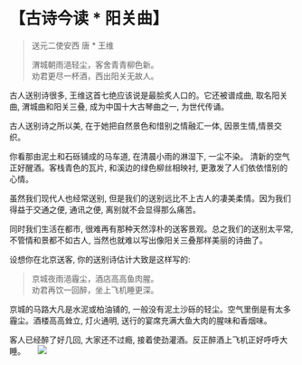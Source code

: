 # 【古诗今读 * 阳关曲】

>
> 送元二使安西 唐 * 王维
>
> 渭城朝雨浥轻尘，客舍青青柳色新。    
> 劝君更尽一杯酒，西出阳关无故人。
>

古人送别诗很多, 王维这首七绝应该说是最脍炙人口的。它还被谱成曲, 取名阳关曲, 渭城曲和阳关三叠, 成为中国十大古琴曲之一, 为世代传诵。

古人送别诗之所以美, 在于她把自然景色和惜别之情融汇一体, 因景生情,情景交织。

你看那由泥土和石砾铺成的马车道, 在清晨小雨的淋湿下, 一尘不染。 清新的空气正好醒酒。客栈青色的瓦片, 和溪边的绿色柳丝相映衬, 更激发了人们依依惜别的心情。

虽然我们现代人也经常送别, 但是我们的送别远比不上古人的凄美柔情。因为我们得益于交通之便, 通讯之便, 离别就不会显得那么痛苦。

同时我们生活在都市, 很难再有那种天然淳朴的送客景观。总之我们的送别太平常, 不管情和景都不如古人, 当然也就难以写出像阳关三叠那样美丽的诗曲了。

设想你在北京送客, 你的送别诗估计大致是这样写的:

> 京城夜雨浥霾尘，酒店高高鱼肉腥。  
> 劝君再饮一回醉，坐上飞机睡更深。

京城的马路大凡是水泥或柏油铺的, 一般没有泥土沙砾的轻尘。空气里倒是有太多霾尘。酒楼高高耸立, 灯火通明, 送行的宴席充满大鱼大肉的腥味和香烟味。

客人已经醉了好几回, 大家还不过瘾, 接着使劲灌酒。反正醉酒上飞机正好呼呼大睡。
 
![](02.png)